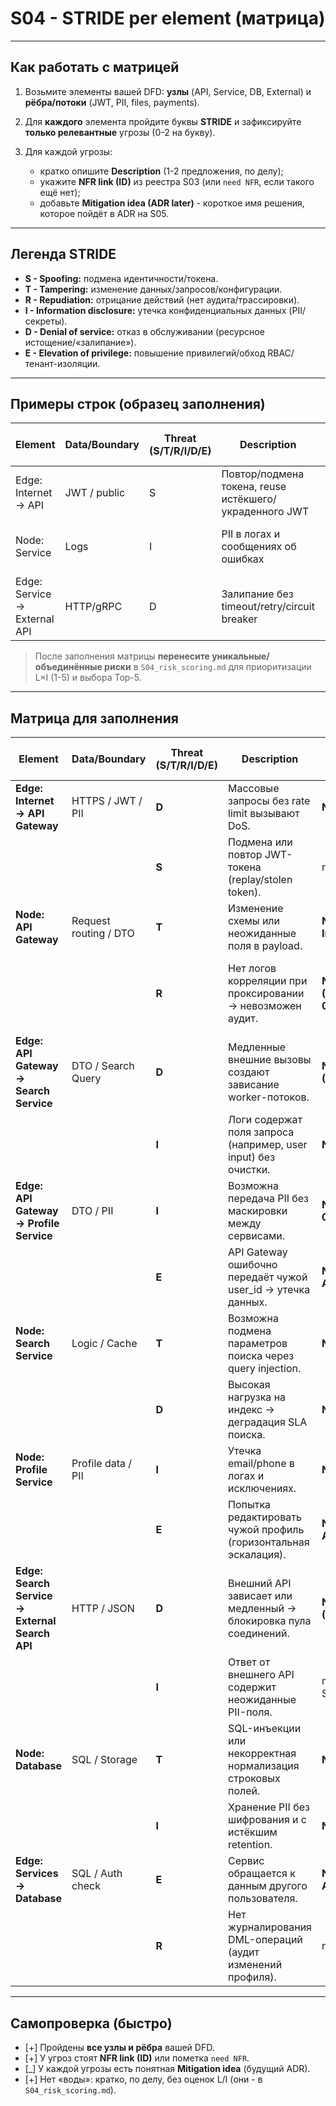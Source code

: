 # S04 - STRIDE per element (матрица)
---

## Как работать с матрицей

1. Возьмите элементы вашей DFD: **узлы** (API, Service, DB, External) и **рёбра/потоки** (JWT, PII, files, payments).
2. Для **каждого** элемента пройдите буквы **STRIDE** и зафиксируйте **только релевантные** угрозы (0-2 на букву).
3. Для каждой угрозы:

   * кратко опишите **Description** (1-2 предложения, по делу);
   * укажите **NFR link (ID)** из реестра S03 (или `need NFR`, если такого ещё нет);
   * добавьте **Mitigation idea (ADR later)** - короткое имя решения, которое пойдёт в ADR на S05.

---

## Легенда STRIDE

* **S - Spoofing:** подмена идентичности/токена.
* **T - Tampering:** изменение данных/запросов/конфигурации.
* **R - Repudiation:** отрицание действий (нет аудита/трассировки).
* **I - Information disclosure:** утечка конфиденциальных данных (PII/секреты).
* **D - Denial of service:** отказ в обслуживании (ресурсное истощение/«залипание»).
* **E - Elevation of privilege:** повышение привилегий/обход RBAC/тенант-изоляции.

---

## Примеры строк (образец заполнения)

| Element                      | Data/Boundary | Threat (S/T/R/I/D/E) | Description                                            | NFR link (ID)                   | Mitigation idea (ADR later)               |
| ---------------------------- | ------------- | -------------------- | ------------------------------------------------------ | ------------------------------- | ----------------------------------------- |
| Edge: Internet → API         | JWT / public  | S                    | Повтор/подмена токена, reuse истёкшего/украденного JWT | NFR-AuthN, NFR-RateLimit        | JWT TTL+Refresh, rate limit на `/auth/*`  |
| Node: Service                | Logs          | I                    | PII в логах и сообщениях об ошибках                    | NFR-Privacy/PII, NFR-API-Errors | Маскирование PII, RFC7807 без стэктрейсов |
| Edge: Service → External API | HTTP/gRPC     | D                    | Залипание без timeout/retry/circuit breaker            | NFR-Timeouts/Retry/CB           | Timeout≤2s, retry≤3 с джиттером, CB       |

> После заполнения матрицы **перенесите уникальные/объединённые риски** в `S04_risk_scoring.md` для приоритизации L×I (1-5) и выбора Top-5.

---

## Матрица для заполнения

| Element | Data/Boundary | Threat (S/T/R/I/D/E) | Description | NFR link (ID) | Mitigation idea (ADR later) |
| ------- | ------------- | -------------------- | ----------- | ------------- | --------------------------- |
| **Edge: Internet → API Gateway** | HTTPS / JWT / PII | **D** | Массовые запросы без rate limit вызывают DoS. | **NFR-004 (RateLimiting)** | API rate limiting (token-bucket) |
| | | **S** | Подмена или повтор JWT-токена (replay/stolen token). | need NFR (AuthN/JWT) | Short-lived JWT + refresh + TLS pinning |
| **Node: API Gateway** | Request routing / DTO | **T** | Изменение схемы или неожиданные поля в payload. | **NFR-001 (Security-InputValidation)** | Schema validation + size limits |
| | | **R** | Нет логов корреляции при проксировании → невозможен аудит. | **NFR-006 (Observability/Logging)**, **NFR-010 (Observability/Logging)** | Correlation-ID propagation + JSON structured logs |
| **Edge: API Gateway → Search Service** | DTO / Search Query | **D** | Медленные внешние вызовы создают зависание worker-потоков. | **NFR-005 (Timeouts/Retry/CircuitBreaker)** | Timeout ≤2s, retry≤3, circuit-breaker |
| | | **I** | Логи содержат поля запроса (например, user input) без очистки. | **NFR-007 (Privacy/PII)** | Sensitive field filtering in logs |
| **Edge: API Gateway → Profile Service** | DTO / PII | **I** | Возможна передача PII без маскировки между сервисами. | **NFR-007 (Privacy/PII)**, **NFR-008 (Data-Integrity)** | PII masking + schema validation |
| | | **E** | API Gateway ошибочно передаёт чужой user_id → утечка данных. | **NFR-009 (Security-AuthZ/RBAC)** | AuthZ check on service boundary |
| **Node: Search Service** | Logic / Cache | **T** | Возможна подмена параметров поиска через query injection. | **NFR-008 (Data-Integrity)** | Parametrized queries + input normalization |
| | | **D** | Высокая нагрузка на индекс → деградация SLA поиска. | **NFR-003 (Performance)** | Performance SLO monitoring, autoscale |
| **Node: Profile Service** | Profile data / PII | **I** | Утечка email/phone в логах и исключениях. | **NFR-007 (Privacy/PII)** | PII masking middleware |
| | | **E** | Попытка редактировать чужой профиль (горизонтальная эскалация). | **NFR-009 (Security-AuthZ/RBAC)** | RBAC check on user_id, scoped tokens |
| **Edge: Search Service → External Search API** | HTTP / JSON | **D** | Внешний API зависает или медленный → блокировка пула соединений. | **NFR-005 (Timeouts/Retry/CircuitBreaker)** | Timeout, retry w/ jitter, circuit breaker |
| | | **I** | Ответ от внешнего API содержит неожиданные PII-поля. | need NFR (External API Sanitization) | Response schema validation + field filter |
| **Node: Database** | SQL / Storage | **T** | SQL-инъекции или некорректная нормализация строковых полей. | **NFR-008 (Data-Integrity)** | ORM param-binding + NFC normalization |
| | | **I** | Хранение PII без шифрования и с истёкшим retention. | **NFR-007 (Privacy/PII)** | At-rest encryption + auto deletion 90d |
| **Edge: Services → Database** | SQL / Auth check | **E** | Сервис обращается к данным другого пользователя. | **NFR-009 (Security-AuthZ/RBAC)** | Row-level security / tenant isolation |
| | | **R** | Нет журналирования DML-операций (аудит изменений профиля). | need NFR (AuditTrail) | DB audit log / CDC stream |

---

## Самопроверка (быстро)

* [+] Пройдены **все узлы и рёбра** вашей DFD.
* [+] У угроз стоят **NFR link (ID)** или пометка `need NFR`.
* [_] У каждой угрозы есть понятная **Mitigation idea** (будущий ADR).
* [+] Нет «воды»: кратко, по делу, без оценок L/I (они - в `S04_risk_scoring.md`).

